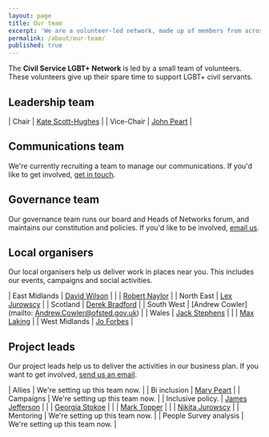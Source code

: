 ```yaml
---
layout: page
title: Our team
excerpt: 'We are a volunteer-led network, made up of members from across the UK.'
permalink: /about/our-team/
published: true
---
```


The **Civil Service LGBT+ Network** is led by a small team of volunteers. These volunteers give up their spare time to support LGBT+ civil servants.

## Leadership team

| Chair		   | [Kate Scott-Hughes](mailto:kate.scott-hughes@civilservice.lgbt) |
| Vice-Chair   | [John Peart](mailto:john.peart@civilservice.lgbt)               |

## Communications team

We're currently recruiting a team to manage our communications. If you'd like to get involved, [get in touch](mailto:info@civilservice.lgbt).

## Governance team

Our governance team runs our board and Heads of Networks forum, and maintains our constitution and policies. If you'd like to be involved, [email us](mailto:info@civilservice.lgbt).

## Local organisers

Our local organisers help us deliver work in places near you. This includes our events, campaigns and social activities.

| East Midlands | [David Wilson](mailto:DAVID.WILSON1@dwp.gsi.gov.uk)         |
|				| [Robert Naylor](mailto:robert.naylor@cqc.org.uk)            |
| North East    | [Lex Jurowscy](mailto:lex.jurowscy@hmrc.gsi.gov.uk)         |
| Scotland		| [Derek Bradford](mailto:derek.bradford@hmrc.gsi.gov.uk)     |
| South West    | [Andrew Cowler](mailto: Andrew.Cowler@ofsted.gov.uk)        |
| Wales         | [Jack Stephens](mailto:jack.stephens2@wales.gov)            |
|				| [Max Laking](mailto:Max.Laking@gov.wales)                   |
| West Midlands | [Jo Forbes](mailto:Jo.FORBES@education.gov.uk)              | 

## Project leads

Our project leads help us to deliver the activities in our business plan. If you want to get involved, [send us an email](mailto:info@civilservice.lgbt).

| Allies                 | We're setting up this team now.                             	|
| Bi inclusion           | [Mary Peart](mailto:mary.peart@civilservice.lgbt)           	|
| Campaigns 	         | We're setting up this team now. 								|
| Inclusive policy.      | [James Jefferson](mailto:james.jefferson@communities.gov.uk) |
|                        | [Georgia Stokoe](mailto:GEORGIA.STOKOE@DWP.GSI.GOV.UK)       |
|                        | [Mark Topper](mailto:Mark.Topper@dh.gsi.gov.uk)              |
|                        | [Nikita Jurowscy](mailto:Nikita.JUROWSCY@education.gov.uk)   |
| Mentoring              | We're setting up this team now.					 			|
| People Survey analysis | We're setting up this team now. 				         		|
